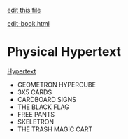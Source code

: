 [edit this file](edit-markdown-file.php?filename=physical-hypertext.md)

[edit-book.html](edit-book.html)

# Physical Hypertext

[Hypertext](https://en.wikipedia.org/wiki/Hypertext)

 - GEOMETRON HYPERCUBE
 - 3X5 CARDS
 - CARDBOARD SIGNS
 - THE BLACK FLAG
 - FREE PANTS
 - SKELETRON
 - THE TRASH MAGIC CART

